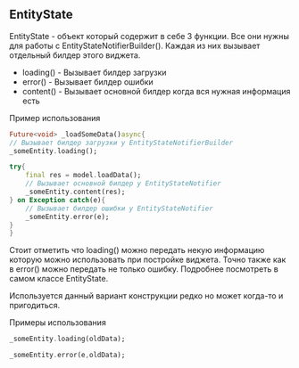 ## EntityState

EntityState - объект который содержит в себе 3 функции. Все они нужны для работы с EntityStateNotifierBuilder(). Каждая из них вызывает отдельный билдер этого виджета.

- loading() - Вызывает билдер загрузки
- error() - Вызывает билдер ошибки
- content() - Вызывает основной билдер когда вся нужная информация есть

Пример использования

```dart
Future<void> _loadSomeData()async{
// Вызывает билдер загрузки у EntityStateNotifierBuilder
_someEntity.loading();

try{
	final res = model.loadData();
	// Вызывает основной билдер у EntityStateNotifier
	_someEntity.content(res);
} on Exception catch(e){
	// Вызывает билдер ошибки у EntityStateNotifier
	_someEntity.error(e);
}
}
```

Стоит отметить что loading() можно передать некую информацию которую можно использовать при постройке виджета. Точно также как в error() можно передать не только ошибку. Подробнее посмотреть в самом классе EntityState.

Используется данный вариант конструкции редко но может когда-то и пригодиться.

Примеры использования

```dart
_someEntity.loading(oldData);

_someEntity.error(e,oldData);
```